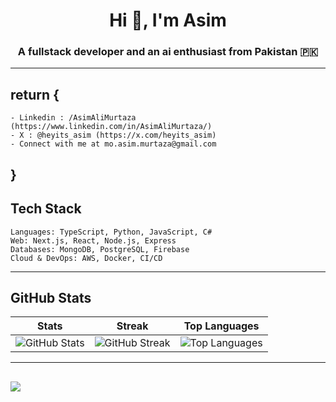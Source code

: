 <h1 align="center">Hi 👋, I'm Asim</h1>  
<h3 align="center">A fullstack developer and an ai enthusiast from Pakistan 🇵🇰 </h3> 


---

## return {
    - Linkedin : /AsimAliMurtaza (https://www.linkedin.com/in/AsimAliMurtaza/)
    - X : @heyits_asim (https://x.com/heyits_asim)
    - Connect with me at mo.asim.murtaza@gmail.com
## }

## Tech Stack  

    Languages: TypeScript, Python, JavaScript, C#  
    Web: Next.js, React, Node.js, Express  
    Databases: MongoDB, PostgreSQL, Firebase  
    Cloud & DevOps: AWS, Docker, CI/CD  

---

## GitHub Stats  

| Stats | Streak | Top Languages |
|----------|----------|-----------------|
| ![GitHub Stats](https://github-readme-stats.vercel.app/api?username=AsimAliMurtaza&theme=aura_dark&hide_border=false&include_all_commits=false&count_private=false) | ![GitHub Streak](https://github-readme-streak-stats.herokuapp.com/?user=AsimAliMurtaza&theme=aura_dark&hide_border=false) | ![Top Languages](https://github-readme-stats.vercel.app/api/top-langs/?username=AsimAliMurtaza&theme=aura_dark&hide_border=false&include_all_commits=false&count_private=false&layout=compact) |  

---
[![](https://visitcount.itsvg.in/api?id=AsimAliMurtaza&icon=0&color=0)](https://visitcount.itsvg.in)
---
